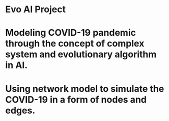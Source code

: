 # Evo AI Project
# Modeling COVID-19 pandemic through the concept of complex system and evolutionary algorithm in AI. 
# Using network model to simulate the COVID-19 in a form of nodes and edges.

